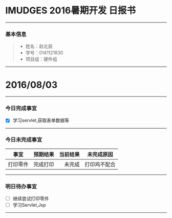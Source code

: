 ﻿# IMUDGES 2016暑期开发 日报书


-------


### 基本信息
> * 姓名：赵北辰
> * 学号：0141121830
> * 项目组：硬件组

-------


# 2016/08/03

-------

### 今日完成事宜
- [x]  学习servlet,获取表单数据等

-----
### 今日未完成事宜


| 事宜     |预期结果| 当前结果  | 未完成原因   | 
| --------   | -----:  | -----:  | :----:  |
|  打印零件    | 完成打印    | 未完成  | 打印鸡不配合  | 


------
### 明日待办事宜
- [ ] 继续尝试打印零件
- [ ] 学习Servlet,Jsp

-------
